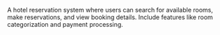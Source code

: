 A hotel reservation system where users can
search for available rooms, make reservations, and view
booking details. Include features like room
categorization and payment processing.

